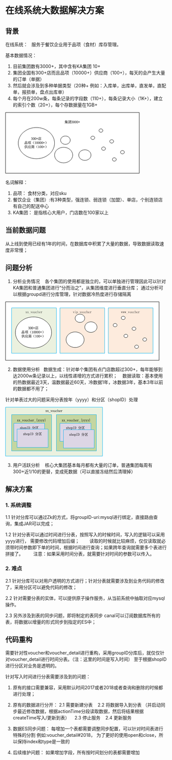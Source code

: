 # 在线系统大数据解决方案
## 背景
在线系统：
    服务于餐饮企业用于品项（食材）库存管理。

基本数据情况：
1. 目前集团数有3000+，其中含有KA集团 10+
2. 集团全国有300+店而且品项（10000+）供应商（100+），每天的会产生大量的订单（单据）
3. 然后就会涉及到多种单据类型（20种+ 例如：入库单，出库单，直发单，直配单，报损单，盘点出库单）
4. 每个月在200w条，每条记录的字段数（110+），每条记录大小（1K+），建立的索引个数（20+），每个存数据量在1GB+

![集团概况图](./images/集团概况.png "处理流程图")

 名词解释：
 1. 品项： 食材分类，对应sku
 2. 餐饮企业（集团）:有3种类型，强连锁、弱连锁（加盟）、单店，个别连锁店有自己的配送中心
 3. KA集团： 是指核心大用户，门店数在100家以上
 
 ## 当前数据问题
 从上线到使用已经有1年的时间，在数据库中积累了大量的数据，导致数据读取速度非常慢；
 
 ## 问题分析
 1. 分析业务情况
    各个集团的使用都是独立的，可以单独进行管理因此可以针对KA集团和普通集团进行“分而治之”，从集团维度进行垂直分库；
    通过分析可以根据groupd进行分库管理，针对数据冷热度进行存储隔离
 
 ![数据按集团分库](./images/数据按集团分库.png)
 
 2. 数据使用分析
    数据生成：针对单个集团有点门店数超过300+，每年能够到达2000w条记录以上，以线性递增的方式进行累积；
    数据读取：基本使用的热数据最近3天，温数据最近60天，冷数据1年，冰数据3年，基本3年以前的数据都不用了；
 
 针对单表过大的问题采用分表按年（yyyy）和分区（shopID）处理
 
 ![数据的分表分区](./images/数据的分表分区.png)
 
 3. 用户活跃分析
    核心大集团基本每月都有大量的订单，普通集团每周有300+近1/10的更替，变成死数据（可以直接冻结然后清理掉）
 
## 解决方案
### 1. 系统调整

1.1 针对分库可以通过Zk的方式，将groupID-uri:mysql进行绑定，直接路由查询，集成JAR可以完成；
    
1.2 针对分表可以通过时间进行分表，按照写入的时候时间，写入的逻辑可以采用yyyy进行， 需要修改代码增加后缀；
        读取的时候就比较麻烦，仅仅读取就必须带时间参数即下单的时间，根据时间进行查询；如果跨年查询就需要多个表进行拼接了。
        注意：如果采用时间分表，就需要针对时间的参数可以传入。
        
### 2. 难点
2.1 针对分库可以对用户透明的方式进行；针对分表就需要涉及到业务代码的修改了，采用分区可以避免代码的修改；

2.2 针对需要分表的实体，可以提供原子操作服务，从当前系统中抽取对应mysql操作。

2.3 另外涉及到表的同步问题，即将制定的表同步 canal可以订阅数据库所有的表，将数据以增量的形式同步到指定的ES中；
    
## 代码重构
需要针对性voucher和voucher_detail进行重构，采用groupID分库后，就仅仅针对voucher_detail进行时间分表。（注：这里的时间是写入时间）
至于根据shopID进行分区对业务是透明的。

针对写入时间进行分表需要涉及到的问题：
1. 原有的接口需要兼容，采用默认时间2017或者2018或者查询和删除的时候都进行处理；

2. 原有的数据进行分开： 
    2.1 需要新建分表
    2.2 将数据导入到分表 
    （并启动同步最近修改数据，根据actionTime分段读取数据，然后将结果根据createTime写入/更新到表）
    2.3 停止服务
    2.4 更新服务
    
3. 数据ES同步问题： 每增加一个表都需要调整同步配置，可以针对时间表进行特殊的分割 例如:voucher_detail#2018， 
为了更好的使用open和close，所以保持index和type是一致的

4. 后续维护问题： 如果增加字段，所有按时间划分的表都需要增加



